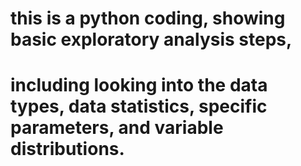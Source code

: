 # this is a python coding, showing basic exploratory analysis steps,
# including looking into the data types, data statistics, specific parameters, and variable distributions. 
